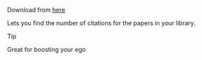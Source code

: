 Download from [here](https://github.com/eschnett/zotero-citationcounts)

Lets you find the number of citations for the papers in your library. 

> [!tip] 
> Great for boosting your ego

